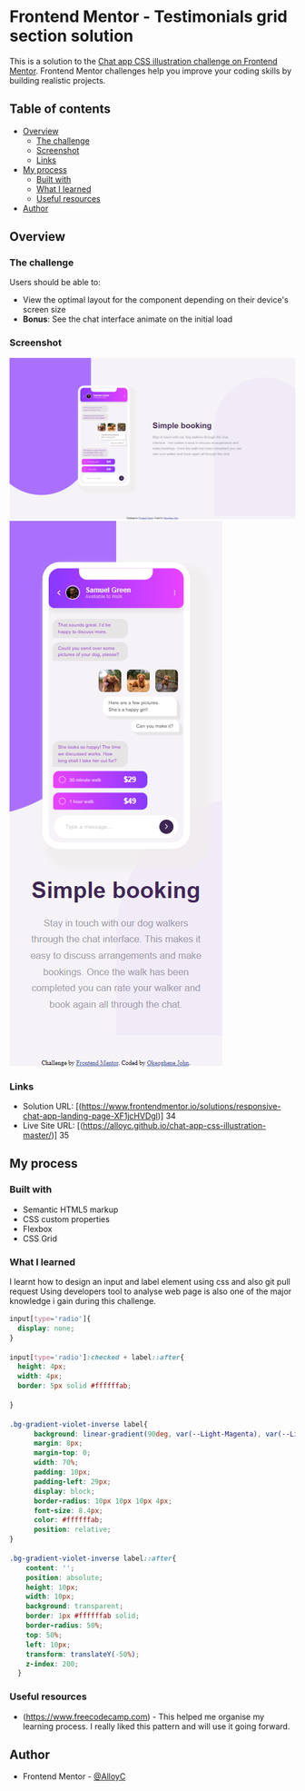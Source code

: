 # Frontend Mentor - Testimonials grid section solution

This is a solution to the [Chat app CSS illustration challenge on Frontend Mentor](https://www.frontendmentor.io/challenges/chat-app-css-illustration-O5auMkFqY). Frontend Mentor challenges help you improve your coding skills by building realistic projects. 

## Table of contents

- [Overview](#overview)
  - [The challenge](#the-challenge)
  - [Screenshot](#screenshot)
  - [Links](#links)
- [My process](#my-process)
  - [Built with](#built-with)
  - [What I learned](#what-i-learned)
  - [Useful resources](#useful-resources)
- [Author](#author)


## Overview

### The challenge

Users should be able to:

- View the optimal layout for the component depending on their device's screen size
- **Bonus**: See the chat interface animate on the initial load

### Screenshot

![Desktop view](./screenshot-desktop.png)
![Mobile view](./screenshot-mobile.png)

### Links

- Solution URL: [(https://www.frontendmentor.io/solutions/responsive-chat-app-landing-page-XF1jcHVDgl)]
34
- Live Site URL: [(https://alloyc.github.io/chat-app-css-illustration-master/)]
35

## My process

### Built with

- Semantic HTML5 markup
- CSS custom properties
- Flexbox
- CSS Grid
 
### What I learned
 I learnt how to design an input and label element using css and also git pull request
 Using developers tool to analyse web page is also one of the major knowledge i gain during this challenge.
   

```css
input[type='radio']{
  display: none;
}

input[type='radio']:checked + label::after{
  height: 4px;
  width: 4px;
  border: 5px solid #ffffffab;
  
}

.bg-gradient-violet-inverse label{
      background: linear-gradient(90deg, var(--Light-Magenta), var(--Light-Violet));
      margin: 8px;
      margin-top: 0;
      width: 70%;
      padding: 10px;
      padding-left: 29px; 
      display: block;
      border-radius: 10px 10px 10px 4px;
      font-size: 8.4px;
      color: #ffffffab;
      position: relative;  
}

.bg-gradient-violet-inverse label::after{
    content: '';
    position: absolute;
    height: 10px;
    width: 10px;
    background: transparent;
    border: 1px #ffffffab solid;
    border-radius: 50%;
    top: 50%;
    left: 10px;
    transform: translateY(-50%);
    z-index: 200;
  }
```

### Useful resources

- (https://www.freecodecamp.com) - This helped me organise my learning process. I really liked this pattern and will use it going forward.

## Author

- Frontend Mentor - [@AlloyC](https://www.frontendmentor.io/profile/AlloyC)
